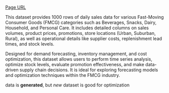 [Page URL](https://www.kaggle.com/datasets/krishanukalita/fmcg-sales-demand-forecasting-and-optimization)

This dataset provides 1000 rows of daily sales data for various Fast-Moving Consumer Goods (FMCG) categories such as Beverages, Snacks, Dairy, Household, and Personal Care. It includes detailed columns on sales volumes, product prices, promotions, store locations (Urban, Suburban, Rural), as well as operational details like supplier costs, replenishment lead times, and stock levels.

Designed for demand forecasting, inventory management, and cost optimization, this dataset allows users to perform time series analysis, optimize stock levels, evaluate promotion effectiveness, and make data-driven supply chain decisions. It is ideal for exploring forecasting models and optimization techniques within the FMCG industry.


data is **generated**, but *new* dataset is good for optimization